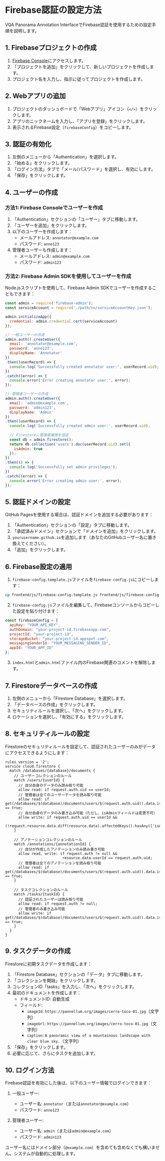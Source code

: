 # Firebase認証の設定方法

VQA Panorama Annotation InterfaceでFirebase認証を使用するための設定手順を説明します。

## 1. Firebaseプロジェクトの作成

1. [Firebase Console](https://console.firebase.google.com/)にアクセスします。
2. 「プロジェクトを追加」をクリックして、新しいプロジェクトを作成します。
3. プロジェクト名を入力し、指示に従ってプロジェクトを作成します。

## 2. Webアプリの追加

1. プロジェクトのダッシュボードで「Webアプリ」アイコン（`</>`）をクリックします。
2. アプリのニックネームを入力し、「アプリを登録」をクリックします。
3. 表示されるFirebase設定（`firebaseConfig`）をコピーします。

## 3. 認証の有効化

1. 左側のメニューから「Authentication」を選択します。
2. 「始める」をクリックします。
3. 「ログイン方法」タブで「メール/パスワード」を選択し、有効にします。
4. 「保存」をクリックします。

## 4. ユーザーの作成

### 方法1: Firebase Consoleでユーザーを作成

1. 「Authentication」セクションの「ユーザー」タブに移動します。
2. 「ユーザーを追加」をクリックします。
3. 以下のユーザーを作成します：
   - メールアドレス: `annotator@example.com`
   - パスワード: `anno123`
4. 管理者ユーザーも作成します：
   - メールアドレス: `admin@example.com`
   - パスワード: `admin123`

### 方法2: Firebase Admin SDKを使用してユーザーを作成

Node.jsスクリプトを使用して、Firebase Admin SDKでユーザーを作成することもできます：

```javascript
const admin = require('firebase-admin');
const serviceAccount = require('./path/to/serviceAccountKey.json');

admin.initializeApp({
  credential: admin.credential.cert(serviceAccount)
});

// 一般ユーザーの作成
admin.auth().createUser({
  email: 'annotator@example.com',
  password: 'anno123',
  displayName: 'Annotator'
})
.then((userRecord) => {
  console.log('Successfully created annotator user:', userRecord.uid);
})
.catch((error) => {
  console.error('Error creating annotator user:', error);
});

// 管理者ユーザーの作成
admin.auth().createUser({
  email: 'admin@example.com',
  password: 'admin123',
  displayName: 'Admin'
})
.then((userRecord) => {
  console.log('Successfully created admin user:', userRecord.uid);
  
  // Firestoreに管理者権限を設定
  const db = admin.firestore();
  return db.collection('users').doc(userRecord.uid).set({
    isAdmin: true
  });
})
.then(() => {
  console.log('Successfully set admin privileges');
})
.catch((error) => {
  console.error('Error creating admin user:', error);
});
```

## 5. 認証ドメインの設定

GitHub Pagesを使用する場合は、認証ドメインを追加する必要があります：

1. 「Authentication」セクションの「設定」タブに移動します。
2. 「承認済みドメイン」セクションで「ドメインを追加」をクリックします。
3. `yourusername.github.io`を追加します（あなたのGitHubユーザー名に置き換えてください）。
4. 「追加」をクリックします。

## 6. Firebase設定の適用

1. `firebase-config.template.js`ファイルを`firebase-config.js`にコピーします：

```bash
cp frontend/js/firebase-config.template.js frontend/js/firebase-config.js
```

2. `firebase-config.js`ファイルを編集して、Firebaseコンソールからコピーした設定を貼り付けます：

```javascript
const firebaseConfig = {
  apiKey: "YOUR_API_KEY",
  authDomain: "your-project-id.firebaseapp.com",
  projectId: "your-project-id",
  storageBucket: "your-project-id.appspot.com",
  messagingSenderId: "YOUR_MESSAGING_SENDER_ID",
  appId: "YOUR_APP_ID"
};
```

3. `index.html`と`admin.html`ファイル内のFirebase関連のコメントを解除します。

## 7. Firestoreデータベースの作成

1. 左側のメニューから「Firestore Database」を選択します。
2. 「データベースの作成」をクリックします。
3. セキュリティルールを選択し、「次へ」をクリックします。
4. ロケーションを選択し、「有効にする」をクリックします。

## 8. セキュリティルールの設定

Firestoreのセキュリティルールを設定して、認証されたユーザーのみがデータにアクセスできるようにします：

```
rules_version = '2';
service cloud.firestore {
  match /databases/{database}/documents {
    // ユーザーコレクションのルール
    match /users/{userId} {
      // 自分自身のデータのみ読み取り可能
      allow read: if request.auth.uid == userId;
      // 管理者は全てのユーザーデータを読み取り可能
      allow read: if get(/databases/$(database)/documents/users/$(request.auth.uid)).data.isAdmin == true;
      // 自分自身のデータのみ書き込み可能（ただし、isAdminフィールドは変更不可）
      allow write: if request.auth.uid == userId && 
                    (!request.resource.data.diff(resource.data).affectedKeys().hasAny(['isAdmin']));
    }
    
    // アノテーションコレクションのルール
    match /annotations/{annotationId} {
      // 自分が作成したアノテーションのみ読み書き可能
      allow read, write: if request.auth != null && 
                          resource.data.userId == request.auth.uid;
      // 管理者は全てのアノテーションを読み取り可能
      allow read: if get(/databases/$(database)/documents/users/$(request.auth.uid)).data.isAdmin == true;
    }
    
    // タスクコレクションのルール
    match /tasks/{taskId} {
      // 認証されたユーザーは読み取り可能
      allow read: if request.auth != null;
      // 管理者のみ書き込み可能
      allow write: if get(/databases/$(database)/documents/users/$(request.auth.uid)).data.isAdmin == true;
    }
  }
}
```

## 9. タスクデータの作成

Firestoreに初期タスクデータを作成します：

1. 「Firestore Database」セクションの「データ」タブに移動します。
2. 「コレクションを開始」をクリックします。
3. コレクションID「tasks」を入力し、「次へ」をクリックします。
4. 最初のドキュメントを作成します：
   - ドキュメントID: 自動生成
   - フィールド:
     - `imageId`: `https://pannellum.org/images/cerro-toco-01.jpg`（文字列）
     - `imageUrl`: `https://pannellum.org/images/cerro-toco-01.jpg`（文字列）
     - `caption`: `A panoramic view of a mountainous landscape with clear blue sky.`（文字列）
5. 「保存」をクリックします。
6. 必要に応じて、さらにタスクを追加します。

## 10. ログイン方法

Firebase認証を有効にした後は、以下のユーザー情報でログインできます：

1. 一般ユーザー:
   - ユーザー名: `annotator`（または`annotator@example.com`）
   - パスワード: `anno123`

2. 管理者ユーザー:
   - ユーザー名: `admin`（または`admin@example.com`）
   - パスワード: `admin123`

ユーザー名にはドメイン部分（`@example.com`）を含めても含めなくても構いません。システムが自動的に処理します。
